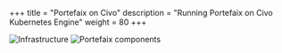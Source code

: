 +++
title = "Portefaix on Civo"
description = "Running Portefaix on Civo Kubernetes Engine"
weight = 80
+++

<img src="/docs/images/portefaix-civo-infra.svg" alt="Infrastructure" class="mt-3 mb-3 rounded">

<img src="/docs/images/portefaix-civo.svg" alt="Portefaix components" class="mt-3 mb-3 rounded">

